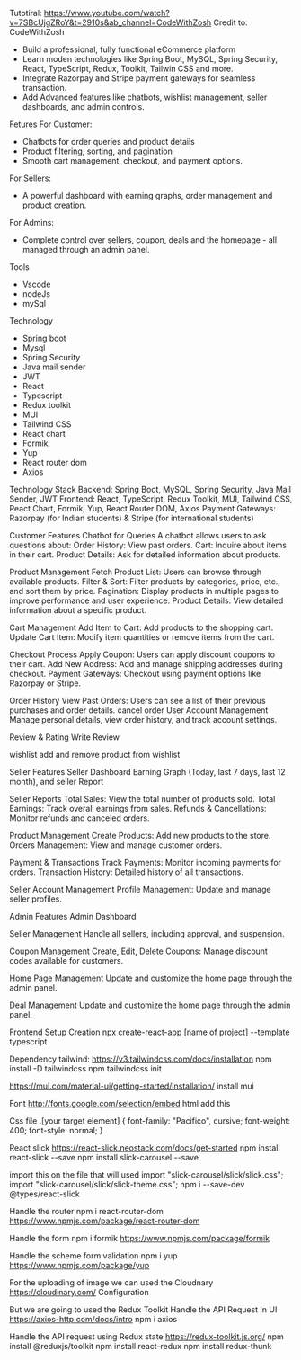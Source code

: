 Tutotiral: https://www.youtube.com/watch?v=7SBcUjgZRoY&t=2910s&ab_channel=CodeWithZosh
Credit to: CodeWithZosh

* Build a professional, fully functional eCommerce platform
* Learn moden technologies like Spring Boot, MySQL, Spring Security, React, TypeScript, Redux, Toolkit, Tailwin CSS and more.
* Integrate Razorpay and Stripe payment gateways for seamless transaction.
* Add Advanced features like chatbots, wishlist management, seller dashboards, and admin controls.

Fetures
For Customer:
* Chatbots for order queries and product details
* Product filtering, sorting, and pagination
* Smooth cart management, checkout, and payment options.

For Sellers:
* A powerful dashboard with earning graphs, order management and product creation.

For Admins:
* Complete control over sellers, coupon, deals and the homepage - all managed through an admin panel.

Tools
* Vscode
* nodeJs
* mySql

Technology
* Spring boot
* Mysql
* Spring Security
* Java mail sender
* JWT
* React
* Typescript
* Redux toolkit
* MUI
* Tailwind CSS
* React chart
* Formik
* Yup
* React router dom
* Axios

Technology Stack
    Backend: Spring Boot, MySQL, Spring Security, Java Mail Sender, JWT
    Frontend: React, TypeScript, Redux Toolkit, MUI, Tailwind CSS, React Chart, Formik, Yup, React Router DOM, Axios
    Payment Gateways: Razorpay (for Indian students) & Stripe (for international students)

Customer Features
Chatbot for Queries
    A chatbot allows users to ask questions about:
    Order History: View past orders.
    Cart: Inquire about items in their cart.
    Product Details: Ask for detailed information about products.

Product Management
    Fetch Product List: Users can browse through available products.
    Filter & Sort: Filter products by categories, price, etc., and sort them by price.
    Pagination: Display products in multiple pages to improve performance and user experience.
    Product Details: View detailed information about a specific product.

Cart Management
    Add Item to Cart: Add products to the shopping cart.
    Update Cart Item: Modify item quantities or remove items from the cart.

Checkout Process
    Apply Coupon: Users can apply discount coupons to their cart.
    Add New Address: Add and manage shipping addresses during checkout.
    Payment Gateways: Checkout using payment options like Razorpay or Stripe.

Order History
    View Past Orders: Users can see a list of their previous purchases and order details.
    cancel order
User Account Management
    Manage personal details, view order history, and track account settings.

Review & Rating
    Write Review

wishlist
    add and remove product from wishlist

Seller Features
Seller Dashboard
        Earning Graph (Today, last 7 days, last 12 month), and seller Report

Seller Reports
    Total Sales: View the total number of products sold.
    Total Earnings: Track overall earnings from sales.
    Refunds & Cancellations: Monitor refunds and canceled orders.

Product Management
    Create Products: Add new products to the store.
    Orders Management: View and manage customer orders.

Payment & Transactions
    Track Payments: Monitor incoming payments for orders.
    Transaction History: Detailed history of all transactions.

Seller Account Management
    Profile Management: Update and manage seller profiles.

Admin Features
Admin Dashboard

Seller Management
    Handle all sellers, including approval, and suspension.

Coupon Management
    Create, Edit, Delete Coupons: Manage discount codes available for customers.

Home Page Management
    Update and customize the home page through the admin panel.

Deal Management
    Update and customize the home page through the admin panel.



Frontend Setup
Creation
npx create-react-app [name of project] --template typescript

Dependency
tailwind: https://v3.tailwindcss.com/docs/installation
npm install -D tailwindcss
npm tailwindcss init

https://mui.com/material-ui/getting-started/installation/
install mui

Font
http://fonts.google.com/selection/embed
html add this
<link rel="preconnect" href="https://fonts.googleapis.com">
<link rel="preconnect" href="https://fonts.gstatic.com" crossorigin>
<link href="https://fonts.googleapis.com/css2?family=Pacifico&display=swap" rel="stylesheet">

Css file
.[your target element] {
  font-family: "Pacifico", cursive;
  font-weight: 400;
  font-style: normal;
}


React slick
https://react-slick.neostack.com/docs/get-started
npm install react-slick --save
npm install slick-carousel --save

import this on the file that will used
import "slick-carousel/slick/slick.css";
import "slick-carousel/slick/slick-theme.css";
npm i --save-dev @types/react-slick

Handle the router
npm i react-router-dom
https://www.npmjs.com/package/react-router-dom

Handle the form
npm i formik
https://www.npmjs.com/package/formik

Handle the scheme form validation
npm i yup
https://www.npmjs.com/package/yup

For the uploading of image we can used the Cloudnary
https://cloudinary.com/
Configuration

But we are going to used the Redux Toolkit
Handle the API Request In UI
https://axios-http.com/docs/intro
npm i axios

Handle the API request using Redux state
https://redux-toolkit.js.org/
npm install @reduxjs/toolkit
npm install react-redux
npm install redux-thunk
